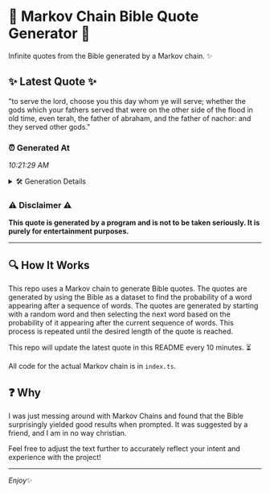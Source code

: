 # 📖 Markov Chain Bible Quote Generator 📖

Infinite quotes from the Bible generated by a Markov chain. ✨

## ✨ Latest Quote ✨
"to serve the lord, choose you this day whom ye will serve; whether the gods which your fathers served that were on the other side of the flood in old time, even terah, the father of abraham, and the father of nachor: and they served other gods."

### ⏰ Generated At
*10:21:29 AM*

<details>
    <summary>🛠️ Generation Details</summary>
    <p>
        <strong>🌱 Seed:</strong> to<br>
        <strong>🔄 Iterations:</strong> 46<br>
        <strong>📜 Context History:</strong><br>[ to ]: serve<br>[ to, serve ]: the<br>[ to, serve, the ]: lord,<br>[ to, serve, the, lord, ]: choose<br>[ to, serve, the, lord,, choose ]: you<br>[ to, serve, the, lord,, choose, you ]: this<br>[ serve, the, lord,, choose, you, this ]: day<br>[ the, lord,, choose, you, this, day ]: whom<br>[ lord,, choose, you, this, day, whom ]: ye<br>[ choose, you, this, day, whom, ye ]: will<br>[ you, this, day, whom, ye, will ]: serve;<br>[ this, day, whom, ye, will, serve; ]: whether<br>[ day, whom, ye, will, serve;, whether ]: the<br>[ whom, ye, will, serve;, whether, the ]: gods<br>[ ye, will, serve;, whether, the, gods ]: which<br>[ will, serve;, whether, the, gods, which ]: your<br>[ serve;, whether, the, gods, which, your ]: fathers<br>[ whether, the, gods, which, your, fathers ]: served<br>[ the, gods, which, your, fathers, served ]: that<br>[ gods, which, your, fathers, served, that ]: were<br>[ which, your, fathers, served, that, were ]: on<br>[ your, fathers, served, that, were, on ]: the<br>[ fathers, served, that, were, on, the ]: other<br>[ served, that, were, on, the, other ]: side<br>[ that, were, on, the, other, side ]: of<br>[ were, on, the, other, side, of ]: the<br>[ on, the, other, side, of, the ]: flood<br>[ the, other, side, of, the, flood ]: in<br>[ other, side, of, the, flood, in ]: old<br>[ side, of, the, flood, in, old ]: time,<br>[ of, the, flood, in, old, time, ]: even<br>[ the, flood, in, old, time,, even ]: terah,<br>[ flood, in, old, time,, even, terah, ]: the<br>[ in, old, time,, even, terah,, the ]: father<br>[ old, time,, even, terah,, the, father ]: of<br>[ time,, even, terah,, the, father, of ]: abraham,<br>[ even, terah,, the, father, of, abraham, ]: and<br>[ terah,, the, father, of, abraham,, and ]: the<br>[ the, father, of, abraham,, and, the ]: father<br>[ father, of, abraham,, and, the, father ]: of<br>[ of, abraham,, and, the, father, of ]: nachor:<br>[ abraham,, and, the, father, of, nachor: ]: and<br>[ and, the, father, of, nachor:, and ]: they<br>[ the, father, of, nachor:, and, they ]: served<br>[ father, of, nachor:, and, they, served ]: other<br>[ of, nachor:, and, they, served, other ]: gods.<br>
    </p>
</details>

### ⚠️ Disclaimer ⚠️
**This quote is generated by a program and is not to be taken seriously. It is purely for entertainment purposes.**

---

## 🔍 How It Works

This repo uses a Markov chain to generate Bible quotes. The quotes are generated by using the Bible as a dataset to find the probability of a word appearing after a sequence of words. The quotes are generated by starting with a random word and then selecting the next word based on the probability of it appearing after the current sequence of words. This process is repeated until the desired length of the quote is reached.

This repo will update the latest quote in this README every 10 minutes. ⏳

All code for the actual Markov chain is in `index.ts`.

## ❓ Why

I was just messing around with Markov Chains and found that the Bible surprisingly yielded good results when prompted. 
It was suggested by a friend, and I am in no way christian.

Feel free to adjust the text further to accurately reflect your intent and experience with the project!

---

*Enjoy*✨
